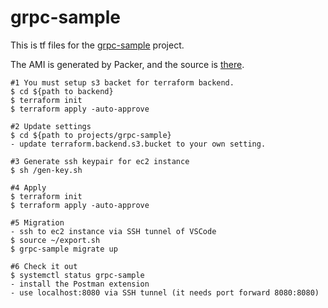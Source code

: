 # grpc-sample

This is tf files for the [grpc-sample](https://github.com/takahiroaoki/grpc-sample) project.

The AMI is generated by Packer, and the source is [there](https://github.com/takahiroaoki/packer-container/tree/main/projects/grpc-sample).

```
#1 You must setup s3 backet for terraform backend.
$ cd ${path to backend}
$ terraform init
$ terraform apply -auto-approve

#2 Update settings
$ cd ${path to projects/grpc-sample}
- update terraform.backend.s3.bucket to your own setting.

#3 Generate ssh keypair for ec2 instance
$ sh /gen-key.sh

#4 Apply
$ terraform init
$ terraform apply -auto-approve

#5 Migration
- ssh to ec2 instance via SSH tunnel of VSCode
$ source ~/export.sh
$ grpc-sample migrate up

#6 Check it out
$ systemctl status grpc-sample
- install the Postman extension
- use localhost:8080 via SSH tunnel (it needs port forward 8080:8080)
```